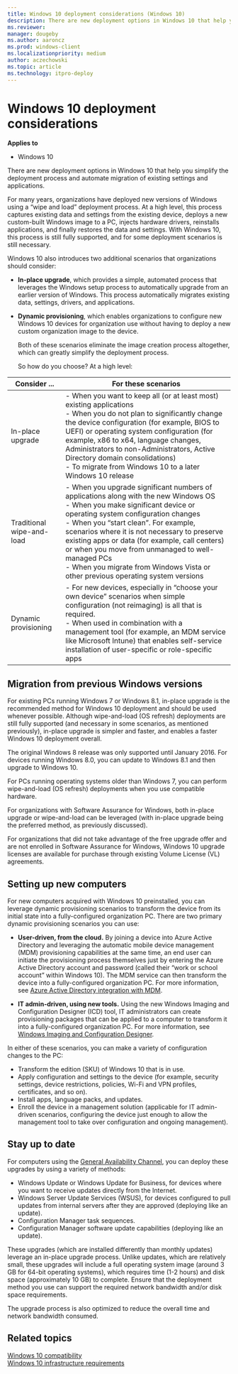 ```yaml
---
title: Windows 10 deployment considerations (Windows 10)
description: There are new deployment options in Windows 10 that help you simplify the deployment process and automate migration of existing settings and applications.
ms.reviewer: 
manager: dougeby
ms.author: aaroncz
ms.prod: windows-client
ms.localizationpriority: medium
author: aczechowski
ms.topic: article
ms.technology: itpro-deploy
---
```


# Windows 10 deployment considerations


**Applies to**

-   Windows 10

There are new deployment options in Windows 10 that help you simplify the deployment process and automate migration of existing settings and applications.

For many years, organizations have deployed new versions of Windows using a “wipe and load” deployment process. At a high level, this process captures existing data and settings from the existing device, deploys a new custom-built Windows image to a PC, injects hardware drivers, reinstalls applications, and finally restores the data and settings. With Windows 10, this process is still fully supported, and for some deployment scenarios is still necessary.

Windows 10 also introduces two additional scenarios that organizations should consider:

-   **In-place upgrade**, which provides a simple, automated process that leverages the Windows setup process to automatically upgrade from an earlier version of Windows. This process automatically migrates existing data, settings, drivers, and applications.

-   **Dynamic provisioning**, which enables organizations to configure new Windows 10 devices for organization use without having to deploy a new custom organization image to the device.

    Both of these scenarios eliminate the image creation process altogether, which can greatly simplify the deployment process.

    So how do you choose? At a high level:

| Consider ... | For these scenarios  |
|---|---|
| In-place upgrade  | - When you want to keep all (or at least most) existing applications<br/>- When you do not plan to significantly change the device configuration (for example, BIOS to UEFI) or operating system configuration (for example, x86 to x64, language changes, Administrators to non-Administrators, Active Directory domain consolidations)<br/>- To migrate from Windows 10 to a later Windows 10 release |
| Traditional wipe-and-load | - When you upgrade significant numbers of applications along with the new Windows OS<br/>- When you make significant device or operating system configuration changes<br/>- When you “start clean”. For example, scenarios where it is not necessary to preserve existing apps or data (for example, call centers) or when you move from unmanaged to well-managed PCs<br/>- When you migrate from Windows Vista or other previous operating system versions |
| Dynamic provisioning | - For new devices, especially in “choose your own device” scenarios when simple configuration (not reimaging) is all that is required. <br/>- When used in combination with a management tool (for example, an MDM service like Microsoft Intune) that enables self-service installation of user-specific or role-specific apps |


## Migration from previous Windows versions

For existing PCs running Windows 7 or Windows 8.1, in-place upgrade is the recommended method for Windows 10 deployment and should be used whenever possible. Although wipe-and-load (OS refresh) deployments are still fully supported (and necessary in some scenarios, as mentioned previously), in-place upgrade is simpler and faster, and enables a faster Windows 10 deployment overall.

The original Windows 8 release was only supported until January 2016. For devices running Windows 8.0, you can update to Windows 8.1 and then upgrade to Windows 10.

For PCs running operating systems older than Windows 7, you can perform wipe-and-load (OS refresh) deployments when you use compatible hardware.

For organizations with Software Assurance for Windows, both in-place upgrade or wipe-and-load can be leveraged (with in-place upgrade being the preferred method, as previously discussed).

For organizations that did not take advantage of the free upgrade offer and are not enrolled in Software Assurance for Windows, Windows 10 upgrade licenses are available for purchase through existing Volume License (VL) agreements.

## Setting up new computers

For new computers acquired with Windows 10 preinstalled, you can leverage dynamic provisioning scenarios to transform the device from its initial state into a fully-configured organization PC. There are two primary dynamic provisioning scenarios you can use:

-   **User-driven, from the cloud.** By joining a device into Azure Active Directory and leveraging the automatic mobile device management (MDM) provisioning capabilities at the same time, an end user can initiate the provisioning process themselves just by entering the Azure Active Directory account and password (called their “work or school account” within Windows 10). The MDM service can then transform the device into a fully-configured organization PC. For more information, see [Azure Active Directory integration with MDM](/windows/client-management/mdm/azure-active-directory-integration-with-mdm).

-   **IT admin-driven, using new tools.** Using the new Windows Imaging and Configuration Designer (ICD) tool, IT administrators can create provisioning packages that can be applied to a computer to transform it into a fully-configured organization PC. For more information, see [Windows Imaging and Configuration Designer](/windows/configuration/provisioning-packages/provisioning-install-icd).

In either of these scenarios, you can make a variety of configuration changes to the PC:

-   Transform the edition (SKU) of Windows 10 that is in use.
-   Apply configuration and settings to the device (for example, security settings, device restrictions, policies, Wi-Fi and VPN profiles, certificates, and so on).
-   Install apps, language packs, and updates.
-   Enroll the device in a management solution (applicable for IT admin-driven scenarios, configuring the device just enough to allow the management tool to take over configuration and ongoing management).

## Stay up to date

For computers using the [General Availability Channel](../update/waas-overview.md#general-availability-channel), you can deploy these upgrades by using a variety of methods:

-   Windows Update or Windows Update for Business, for devices where you want to receive updates directly from the Internet.
-   Windows Server Update Services (WSUS), for devices configured to pull updates from internal servers after they are approved (deploying like an update). 
-   Configuration Manager task sequences.
-   Configuration Manager software update capabilities (deploying like an update).

These upgrades (which are installed differently than monthly updates) leverage an in-place upgrade process. Unlike updates, which are relatively small, these upgrades will include a full operating system image (around 3 GB for 64-bit operating systems), which requires time (1-2 hours) and disk space (approximately 10 GB) to complete. Ensure that the deployment method you use can support the required network bandwidth and/or disk space requirements.

The upgrade process is also optimized to reduce the overall time and network bandwidth consumed.

## Related topics


[Windows 10 compatibility](windows-10-compatibility.md)<br>
[Windows 10 infrastructure requirements](windows-10-infrastructure-requirements.md)

 

 
